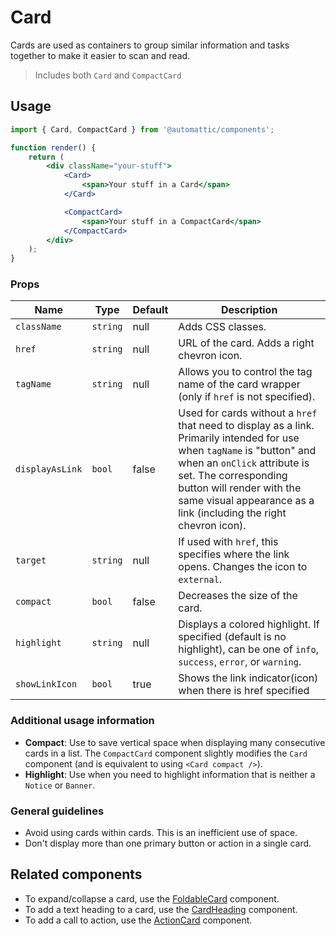 # Card

Cards are used as containers to group similar information and tasks together to make it easier to scan and read.

> Includes both `Card` and `CompactCard`

## Usage

```jsx
import { Card, CompactCard } from '@automattic/components';

function render() {
	return (
		<div className="your-stuff">
			<Card>
				<span>Your stuff in a Card</span>
			</Card>

			<CompactCard>
				<span>Your stuff in a CompactCard</span>
			</CompactCard>
		</div>
	);
}
```

### Props

| Name            | Type     | Default | Description                                                                                                                                                                                                                                                                      |
| --------------- | -------- | ------- | -------------------------------------------------------------------------------------------------------------------------------------------------------------------------------------------------------------------------------------------------------------------------------- |
| `className`     | `string` | null    | Adds CSS classes.                                                                                                                                                                                                                                                                |
| `href`          | `string` | null    | URL of the card. Adds a right chevron icon.                                                                                                                                                                                                                                      |
| `tagName`       | `string` | null    | Allows you to control the tag name of the card wrapper (only if `href` is not specified).                                                                                                                                                                                        |
| `displayAsLink` | `bool`   | false   | Used for cards without a `href` that need to display as a link. Primarily intended for use when `tagName` is "button" and when an `onClick` attribute is set. The corresponding button will render with the same visual appearance as a link (including the right chevron icon). |
| `target`        | `string` | null    | If used with `href`, this specifies where the link opens. Changes the icon to `external`.                                                                                                                                                                                        |
| `compact`       | `bool`   | false   | Decreases the size of the card.                                                                                                                                                                                                                                                  |
| `highlight`     | `string` | null    | Displays a colored highlight. If specified (default is no highlight), can be one of `info`, `success`, `error`, or `warning`.                                                                                                                                                    |
| `showLinkIcon`  | `bool`   | true    | Shows the link indicator(icon) when there is href specified                                                                                                                                                                                                                      |

### Additional usage information

- **Compact**: Use to save vertical space when displaying many consecutive cards in a list. The `CompactCard` component slightly modifies the `Card` component (and is equivalent to using `<Card compact />`).
- **Highlight**: Use when you need to highlight information that is neither a `Notice` or `Banner`.

### General guidelines

- Avoid using cards within cards. This is an inefficient use of space.
- Don't display more than one primary button or action in a single card.

## Related components

- To expand/collapse a card, use the [FoldableCard](./foldable-card) component.
- To add a text heading to a card, use the [CardHeading](./card-heading) component.
- To add a call to action, use the [ActionCard](./action-card) component.
